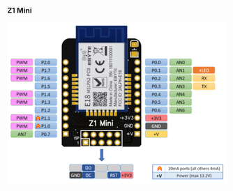 ### Z1 Mini


<img src="https://github.com/Gio-dot/Z1-Mini/blob/gh-pages/images/Z1%20Mini%20Pinout.png?raw=true" width="700'">





